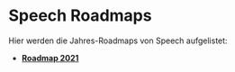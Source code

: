 # Speech Roadmaps

Hier werden die Jahres-Roadmaps von Speech aufgelistet:


* **[Roadmap 2021](./Roadmap-2021.md)**
